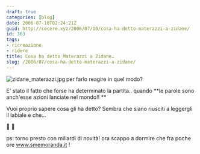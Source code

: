 ```yaml
---
draft: true
categories: [blog]
date: 2006-07-10T02:24:21Z
guid: http://cecere.xyz/2006/07/10/cosa-ha-detto-materazzi-a-zidane/
id: 363
tags:
- ricreazione
- ridere
title: Cosa ha detto Materazzi a Zidane…
slug: /2006/07/cosa-ha-detto-materazzi-a-zidane/
---
```


<img align="left" alt="zidane_materazzi.jpg" id="image362" title="zidane_materazzi.jpg" src="http://cecere.xyz/wp-content/uploads/sites/3/2006/07/zidane_materazzi.jpg" />per farlo reagire in quel modo?

E' stato il fatto che forse ha determinato la partita.. quando **le parole sono anch'esse azioni lanciate nel mondo!! **

Vuoi proprio sapere cosa gli ha detto? Sembra che siano riusciti a leggergli il labiale e che…
  
🙂 🙂

ps: torno presto con miliardi di novità! ora scappo a dormire che fra poche ore <a target="_blank" href="http://creaspot2007.smemoranda.it">www.smemoranda.it</a> !